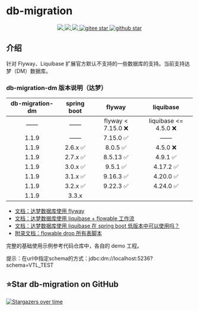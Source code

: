 # db-migration
<p align="center">
    <a target="_blank" href="https://search.maven.org/search?q=g:%22com.github.mengweijin%22%20AND%20a:%22db-migration-dm%22">
        <img src="https://img.shields.io/maven-central/v/com.github.mengweijin/db-migration-dm" />
    </a>
	<a target="_blank" href="https://github.com/mengweijin/db-migration/blob/master/LICENSE">
		<img src="https://img.shields.io/badge/license-Apache2.0-blue.svg" />
	</a>
	<a target="_blank" href="https://www.oracle.com/technetwork/java/javase/downloads/index.html">
		<img src="https://img.shields.io/badge/JDK-8+-green.svg" />
	</a>
	<a target="_blank" href="https://gitee.com/mengweijin/db-migration/stargazers">
		<img src="https://gitee.com/mengweijin/db-migration/badge/star.svg?theme=dark" alt='gitee star'/>
	</a>
	<a target="_blank" href='https://github.com/mengweijin/db-migration'>
		<img src="https://img.shields.io/github/stars/mengweijin/db-migration.svg?style=social" alt="github star"/>
	</a>
</p>

## 介绍
针对 Flyway、Liquibase 扩展官方默认不支持的一些数据库的支持。当前支持达梦（DM）数据库。

### db-migration-dm 版本说明（达梦）
| db-migration-dm | spring boot |      flyway       |      liquibase       |
|:---------------:|:-----------:|:-----------------:|:--------------------:|
|       ——        |     ——      | flyway < 7.15.0 ❌ | liquibase <= 4.5.0 ❌ |
|      1.1.9      |     ——      |     7.15.0 ✅      |          ——          |
|      1.1.9      |   2.6.x ✅   |      8.0.5 ✅      |       4.5.0 ❌        |
|      1.1.9      |   2.7.x ✅   |     8.5.13 ✅      |       4.9.1 ✅        |
|      1.1.9      |   3.0.x ✅   |      9.5.1 ✅      |       4.17.2 ✅       |
|      1.1.9      |   3.1.x ✅   |     9.16.3 ✅      |       4.20.0 ✅       |
|      1.1.9      |   3.2.x ✅   |     9.22.3 ✅      |       4.24.0 ✅       |
|      1.1.9      |    3.3.x    |                   |                      |

* [文档：达梦数据库使用 flyway](./doc/flyway.md)
* [文档：达梦数据库使用 liquibase + flowable 工作流](./doc/liquibase.md)
* [文档：达梦数据库使用 liquibase 在 spring boot 低版本中可以使用吗？](./doc/earlier_spring_boot_versions.md)
* [附录文档：flowable drop 所有表脚本](./doc/flowable_drop_script.md)

完整的基础使用示例参考代码仓库中，各自的 demo 工程。

提示：在url中指定schema的方式：jdbc:dm://localhost:5236?schema=VTL_TEST

## ⭐Star db-migration on GitHub

[![Stargazers over time](https://starchart.cc/mengweijin/db-migration.svg)](https://starchart.cc/mengweijin/db-migration)
